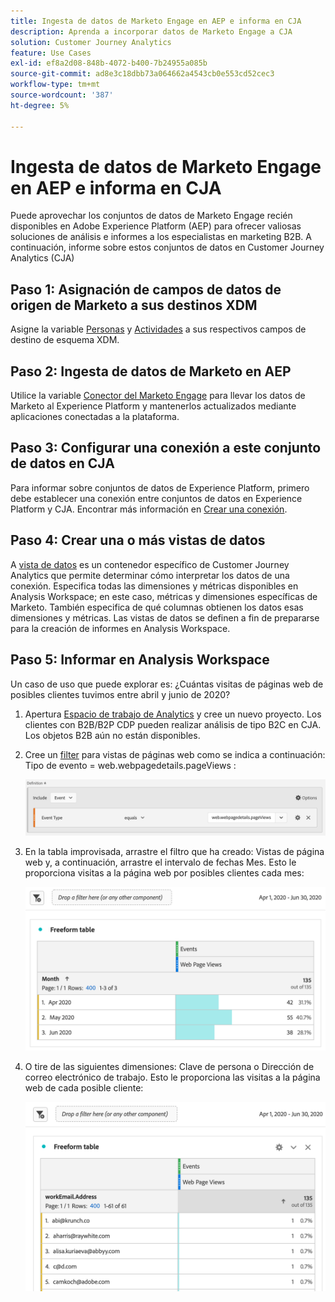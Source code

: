 ```yaml
---
title: Ingesta de datos de Marketo Engage en AEP e informa en CJA
description: Aprenda a incorporar datos de Marketo Engage a CJA
solution: Customer Journey Analytics
feature: Use Cases
exl-id: ef8a2d08-848b-4072-b400-7b24955a085b
source-git-commit: ad8e3c18dbb73a064662a4543cb0e553cd52cec3
workflow-type: tm+mt
source-wordcount: '387'
ht-degree: 5%

---
```


# Ingesta de datos de Marketo Engage en AEP e informa en CJA

Puede aprovechar los conjuntos de datos de Marketo Engage recién disponibles en Adobe Experience Platform (AEP) para ofrecer valiosas soluciones de análisis e informes a los especialistas en marketing B2B. A continuación, informe sobre estos conjuntos de datos en Customer Journey Analytics (CJA)

## Paso 1: Asignación de campos de datos de origen de Marketo a sus destinos XDM

Asigne la variable [Personas](https://experienceleague.adobe.com/docs/experience-platform/sources/connectors/adobe-applications/mapping/marketo.html?lang=en#persons) y [Actividades](https://experienceleague.adobe.com/docs/experience-platform/sources/connectors/adobe-applications/mapping/marketo.html?lang=en#activities) a sus respectivos campos de destino de esquema XDM.

## Paso 2: Ingesta de datos de Marketo en AEP

Utilice la variable [Conector del Marketo Engage](https://experienceleague.adobe.com/docs/experience-platform/sources/connectors/adobe-applications/marketo/marketo.html?lang=en) para llevar los datos de Marketo al Experience Platform y mantenerlos actualizados mediante aplicaciones conectadas a la plataforma.

## Paso 3: Configurar una conexión a este conjunto de datos en CJA

Para informar sobre conjuntos de datos de Experience Platform, primero debe establecer una conexión entre conjuntos de datos en Experience Platform y CJA. Encontrar más información en [Crear una conexión](https://experienceleague.adobe.com/docs/analytics-platform/using/cja-connections/create-connection.html?lang=es).

## Paso 4: Crear una o más vistas de datos

A [vista de datos](/help/data-views/data-views.md) es un contenedor específico de Customer Journey Analytics que permite determinar cómo interpretar los datos de una conexión. Especifica todas las dimensiones y métricas disponibles en Analysis Workspace; en este caso, métricas y dimensiones específicas de Marketo. También especifica de qué columnas obtienen los datos esas dimensiones y métricas. Las vistas de datos se definen a fin de prepararse para la creación de informes en Analysis Workspace.

## Paso 5: Informar en Analysis Workspace

Un caso de uso que puede explorar es: ¿Cuántas visitas de páginas web de posibles clientes tuvimos entre abril y junio de 2020?

1. Apertura [Espacio de trabajo de Analytics](/help/analysis-workspace/home.md) y cree un nuevo proyecto.
Los clientes con B2B/B2P CDP pueden realizar análisis de tipo B2C en CJA. Los objetos B2B aún no están disponibles.

1. Cree un [filter](/help/components/filters/create-filters.md) para vistas de páginas web como se indica a continuación: Tipo de evento = web.webpagedetails.pageViews :

   ![](assets/marketo-filter.png)

1. En la tabla improvisada, arrastre el filtro que ha creado: Vistas de página web y, a continuación, arrastre el intervalo de fechas Mes. Esto le proporciona visitas a la página web por posibles clientes cada mes:

   ![](assets/marketo-freeform.png)

1. O tire de las siguientes dimensiones: Clave de persona o Dirección de correo electrónico de trabajo. Esto le proporciona las visitas a la página web de cada posible cliente:

   ![](assets/marketo-freeform2.png)
